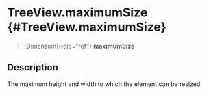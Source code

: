 TreeView.maximumSize {#TreeView.maximumSize}
====================

> [Dimension]{role="ref"} **maximumSize**

Description
-----------

The maximum height and width to which the element can be resized.
